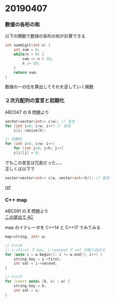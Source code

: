 # 20190407

### 数値の各桁の和

以下の関数で数値の各桁の和が計算できる  

```cpp
int sumdigit(int n) {
    int sum = 0;
    while(n > 0) {
        sum += n % 10;
        n /= 10;
    }
    return sum;
}
```

数値の一の位を算出してそれを足していく関数  

### ２次元配列の宣言と初期化

ABC047 の B 問題より  

```cpp
vector<vector<int>> c(w); // 宣言
for (int i=0; i<w; i++) // 宣言
    c[i].resize(h);

// 初期化
for (int i=0; i<w; i++)
    for (int j=0; j<h; j++)
    c[i][j] = 0;
```

でもこの宣言は冗長だった、、、  
正しくは以下で  

```cpp
vector<vector<int>> c(w, vector<int>(h)); // 宣言
```

[ref](https://atcoder.jp/contests/APG4b/tasks/APG4b_t)

### C++ map

ABC091 の B 問題より  
[この提出で AC ](https://atcoder.jp/contests/abc091/submissions/4874815)

map のイテレータを C++14 と C++17 でみてみる  

```cpp
map<string, int> w;

// C++14
// i->first で key, i->second で val が取り出せる
for (auto i = w.begin(); i != w.end(); i++) {
    string key = i->first;
    int val = i->second;
}

// C++17
for (const auto& [k, v] : w) {
    string key = k;
    int val = v;
}
```
